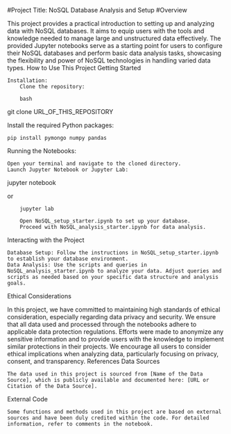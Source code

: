 #Project Title: NoSQL Database Analysis and Setup
#Overview

This project provides a practical introduction to setting up and analyzing data with NoSQL databases. It aims to equip users with the tools and knowledge needed to manage large and unstructured data effectively. The provided Jupyter notebooks serve as a starting point for users to configure their NoSQL databases and perform basic data analysis tasks, showcasing the flexibility and power of NoSQL technologies in handling varied data types.
How to Use This Project
Getting Started

    Installation:
        Clone the repository:

        bash

git clone URL_OF_THIS_REPOSITORY

Install the required Python packages:

    pip install pymongo numpy pandas

Running the Notebooks:

    Open your terminal and navigate to the cloned directory.
    Launch Jupyter Notebook or Jupyter Lab:

jupyter notebook

or

        jupyter lab

        Open NoSQL_setup_starter.ipynb to set up your database.
        Proceed with NoSQL_analysis_starter.ipynb for data analysis.

Interacting with the Project

    Database Setup: Follow the instructions in NoSQL_setup_starter.ipynb to establish your database environment.
    Data Analysis: Use the scripts and queries in NoSQL_analysis_starter.ipynb to analyze your data. Adjust queries and scripts as needed based on your specific data structure and analysis goals.

Ethical Considerations

In this project, we have committed to maintaining high standards of ethical consideration, especially regarding data privacy and security. We ensure that all data used and processed through the notebooks adhere to applicable data protection regulations. Efforts were made to anonymize any sensitive information and to provide users with the knowledge to implement similar protections in their projects. We encourage all users to consider ethical implications when analyzing data, particularly focusing on privacy, consent, and transparency.
References
Data Sources

    The data used in this project is sourced from [Name of the Data Source], which is publicly available and documented here: [URL or Citation of the Data Source].

External Code

    Some functions and methods used in this project are based on external sources and have been duly credited within the code. For detailed information, refer to comments in the notebook.
